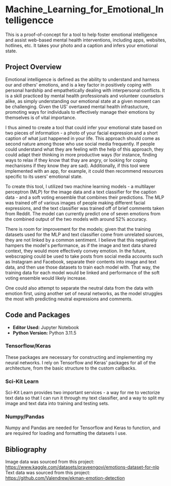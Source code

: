 # Machine_Learning_for_Emotional_Intelligencce
This is a proof-of-concept for a tool to help foster emotional intelligence and assist web-based mental health interventions, including apps, websites, hotlines, etc. It takes your photo and a caption and infers your emotional state. 

## Project Overview
Emotional intelligence is defined as the ability to understand and harness our and others' emotions, and is a key factor in positively coping with personal hardship and empathetically dealing with interpersonal conflicts. It is a skill practiced by mental health professionals and volunteer counselors alike, as simply understanding our emotional state at a given moment can be challenging. Given the US' overtaxed mental health infrastucture, promoting ways for individuals to effectively manage their emotions by themselves is of vital importance. 

I thus aimed to create a tool that could infer your emotional state based on two pieces of information - a photo of your facial expression and a short caption of what just happened in your life. This approach should come as second nature among those who use social media frequently. If people could understand what they are feeling with the help of this approach, they could adapt their thinking in more productive ways (for instance, finding ways to relax if they know that thay are angry, or looking for coping mechanisms if they know they are sad). Additionally, if this tool were implemented with an app, for example, it could then recommend resources specific to its users' emotional state.

To create this tool, I utilized two machine learning models - a multilayer perceptron (MLP) for the image data and a text classifier for the caption data - and a soft voting ensemble that combines their predictions. The MLP was trained off of various images of people making different facial expressions, and the text classifier was trained off of brief comments taken from Reddit. The model can currently predict one of seven emotions from the combined output of the two models with around 52% accuracy.

There is room for improvement for the models; given that the training datasets used for the MLP and text classifier come from unrelated sources, they are not linked by a common sentiment. I believe that this negatively hampers the model's performance, as if the image and text data shared context, they would more effectively convey emotion. In the future, webscraping could be used to take posts from social media accounts such as Instagram and Facebook, separate their contents into image and text data, and then use those datasets to train each model with. That way, the training data for each model would be linked and performance of the soft voting ensemble would likely increase.

One could also attempt to separate the neutral data from the data with emotion first, using another set of neural networks, as the model struggles the most with predicting neutral expressions and comments. 

## Code and Packages
- **Editor Used:**  Jupyter Notebook
- **Python Version:** Python 3.11.5
### Tensorflow/Keras
  These packages are necessary for constructing and implementing my neural networks. I rely on Tensorflow and Keras' packages for all of the architecture, from the basic structure to the custom callbacks.
### Sci-Kit Learn
  Sci-Kit Learn provides two important services - a way for me to vectorize text data so that I can run it through my text classifier, and a way to split my image and text data into training and testing sets.
### Numpy/Pandas
  Numpy and Pandas are needed for Tensorflow and Keras to function, and are required for loading and formatting the datasets I use.

## Bibliography
Image data was sourced from this project: https://www.kaggle.com/datasets/praveengovi/emotions-dataset-for-nlp
Text data was sourced from this project: https://github.com/Valendrew/ekman-emotion-detection
